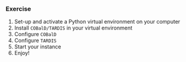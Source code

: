 ### Exercise
1. Set-up and activate a Python virtual environment on your computer
2. Install `COBalD/TARDIS` in your virtual environment
3. Configure `COBalD`
4. Configure `TARDIS`
5. Start your instance
6. Enjoy!
